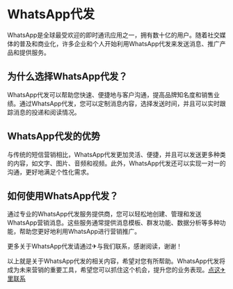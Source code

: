 # WhatsApp代发

WhatsApp是全球最受欢迎的即时通讯应用之一，拥有数十亿的用户。随着社交媒体的普及和商业化，许多企业和个人开始利用WhatsApp代发来发送消息、推广产品和提供服务。

## 为什么选择WhatsApp代发？

WhatsApp代发可以帮助您快速、便捷地与客户沟通，提高品牌知名度和销售业绩。通过WhatsApp代发，您可以定制消息内容，选择发送时间，并且可以实时跟踪消息的投递和阅读情况。

## WhatsApp代发的优势

与传统的短信营销相比，WhatsApp代发更加灵活、便捷，并且可以发送更多种类的内容，如文字、图片、音频和视频。此外，WhatsApp代发还可以实现一对一的沟通，更好地满足个性化需求。

## 如何使用WhatsApp代发？

通过专业的WhatsApp代发服务提供商，您可以轻松地创建、管理和发送WhatsApp营销消息。这些服务通常提供消息模板、群发功能、数据分析等多种功能，帮助您更好地利用WhatsApp进行营销推广。

更多关于WhatsApp代发请通过✈与我们联系，感谢阅读，谢谢！

以上就是关于WhatsApp代发的相关内容，希望对您有所帮助。WhatsApp代发将成为未来营销的重要工具，希望您可以抓住这个机会，提升您的业务表现。[点这✈里联系](https://www.k02.cc)